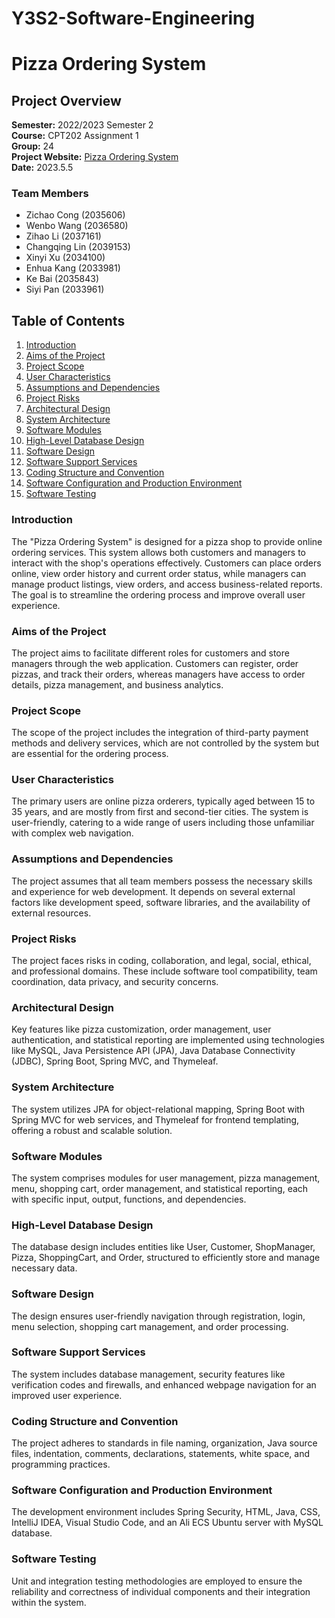 # Y3S2-Software-Engineering

# Pizza Ordering System

## Project Overview

**Semester:** 2022/2023 Semester 2  
**Course:** CPT202 Assignment 1  
**Group:** 24  
**Project Website:** [Pizza Ordering System](http://121.199.161.166:8080/pizzaOrderingSys/login)  
**Date:** 2023.5.5  

### Team Members

- Zichao Cong (2035606)
- Wenbo Wang (2036580)
- Zihao Li (2037161)
- Changqing Lin (2039153)
- Xinyi Xu (2034100)
- Enhua Kang (2033981)
- Ke Bai (2035843)
- Siyi Pan (2033961)

## Table of Contents

1. [Introduction](#introduction)
2. [Aims of the Project](#aims-of-the-project)
3. [Project Scope](#project-scope)
4. [User Characteristics](#user-characteristics)
5. [Assumptions and Dependencies](#assumptions-and-dependencies)
6. [Project Risks](#project-risks)
7. [Architectural Design](#architectural-design)
8. [System Architecture](#system-architecture)
9. [Software Modules](#software-modules)
10. [High-Level Database Design](#high-level-database-design)
11. [Software Design](#software-design)
12. [Software Support Services](#software-support-services)
13. [Coding Structure and Convention](#coding-structure-and-convention)
14. [Software Configuration and Production Environment](#software-configuration-and-production-environment)
15. [Software Testing](#software-testing)

### Introduction

The "Pizza Ordering System" is designed for a pizza shop to provide online ordering services. This system allows both customers and managers to interact with the shop's operations effectively. Customers can place orders online, view order history and current order status, while managers can manage product listings, view orders, and access business-related reports. The goal is to streamline the ordering process and improve overall user experience.

### Aims of the Project

The project aims to facilitate different roles for customers and store managers through the web application. Customers can register, order pizzas, and track their orders, whereas managers have access to order details, pizza management, and business analytics.

### Project Scope

The scope of the project includes the integration of third-party payment methods and delivery services, which are not controlled by the system but are essential for the ordering process.

### User Characteristics

The primary users are online pizza orderers, typically aged between 15 to 35 years, and are mostly from first and second-tier cities. The system is user-friendly, catering to a wide range of users including those unfamiliar with complex web navigation.

### Assumptions and Dependencies

The project assumes that all team members possess the necessary skills and experience for web development. It depends on several external factors like development speed, software libraries, and the availability of external resources.

### Project Risks

The project faces risks in coding, collaboration, and legal, social, ethical, and professional domains. These include software tool compatibility, team coordination, data privacy, and security concerns.

### Architectural Design

Key features like pizza customization, order management, user authentication, and statistical reporting are implemented using technologies like MySQL, Java Persistence API (JPA), Java Database Connectivity (JDBC), Spring Boot, Spring MVC, and Thymeleaf.

### System Architecture

The system utilizes JPA for object-relational mapping, Spring Boot with Spring MVC for web services, and Thymeleaf for frontend templating, offering a robust and scalable solution.

### Software Modules

The system comprises modules for user management, pizza management, menu, shopping cart, order management, and statistical reporting, each with specific input, output, functions, and dependencies.

### High-Level Database Design

The database design includes entities like User, Customer, ShopManager, Pizza, ShoppingCart, and Order, structured to efficiently store and manage necessary data.

### Software Design

The design ensures user-friendly navigation through registration, login, menu selection, shopping cart management, and order processing.

### Software Support Services

The system includes database management, security features like verification codes and firewalls, and enhanced webpage navigation for an improved user experience.

### Coding Structure and Convention

The project adheres to standards in file naming, organization, Java source files, indentation, comments, declarations, statements, white space, and programming practices.

### Software Configuration and Production Environment
The development environment includes Spring Security, HTML, Java, CSS, IntelliJ IDEA, Visual Studio Code, and an Ali ECS Ubuntu server with MySQL database​​.

### Software Testing
Unit and integration testing methodologies are employed to ensure the reliability and correctness of individual components and their integration within the system​​.
